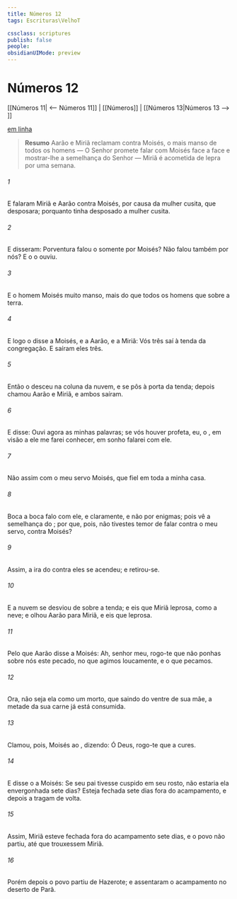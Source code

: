 ```yaml
---
title: Números 12
tags: Escrituras\VelhoT

cssclass: scriptures
publish: false
people:
obsidianUIMode: preview
---
```


# Números 12
[[Números 11| <-- Números 11]] | [[Números]] | [[Números 13|Números 13 --> ]]

[em linha](https://churchofjesuschrist.org/study/scriptures/ot/num/12?lang=por)

> __Resumo__
Aarão e Miriã reclamam contra Moisés, o mais manso de todos os homens — O Senhor promete falar com Moisés face a face e mostrar-lhe a semelhança do Senhor — Miriã é acometida de lepra por uma semana.

###### 1 
E falaram Miriã e Aarão contra Moisés, por causa da mulher cusita, que desposara; porquanto tinha desposado a mulher cusita.

###### 2 
E disseram: Porventura falou o  somente por Moisés? Não falou também por nós? E o  o ouviu.

###### 3 
E  o homem Moisés muito manso, mais do que todos os homens que  sobre a terra.

###### 4 
E logo o  disse a Moisés, e a Aarão, e a Miriã: Vós três saí à tenda da congregação. E saíram eles três.

###### 5 
Então o  desceu na coluna da nuvem, e se pôs à porta da tenda; depois chamou Aarão e Miriã, e ambos saíram.

###### 6 
E disse: Ouvi agora as minhas palavras; se  vós houver profeta, eu, o , em visão a ele me farei conhecer,  em sonho falarei com ele.

###### 7 
Não  assim com o meu servo Moisés, que  fiel em toda a minha casa.

###### 8 
Boca a boca falo com ele, e claramente, e não por enigmas; pois  vê a semelhança do ; por que, pois, não tivestes temor de falar contra o meu servo, contra Moisés?

###### 9 
Assim, a ira do  contra eles se acendeu; e retirou-se.

###### 10 
E a nuvem se desviou de sobre a tenda; e eis que Miriã  leprosa,  como a neve; e olhou Aarão para Miriã, e eis que  leprosa.

###### 11 
Pelo que Aarão disse a Moisés: Ah, senhor meu, rogo-te que não ponhas sobre nós este pecado, no que agimos loucamente, e  o que pecamos.

###### 12 
Ora, não seja ela como um morto, que saindo do ventre de sua mãe, a metade da sua carne já está consumida.

###### 13 
Clamou, pois, Moisés ao , dizendo: Ó Deus, rogo-te que a cures.

###### 14 
E disse o  a Moisés: Se seu pai tivesse cuspido em seu rosto, não estaria ela envergonhada sete dias? Esteja fechada sete dias fora do acampamento, e depois a tragam de volta.

###### 15 
Assim, Miriã esteve fechada fora do acampamento sete dias, e o povo não partiu, até que trouxessem Miriã.

###### 16 
Porém depois o povo partiu de Hazerote; e assentaram o acampamento no deserto de Parã.


